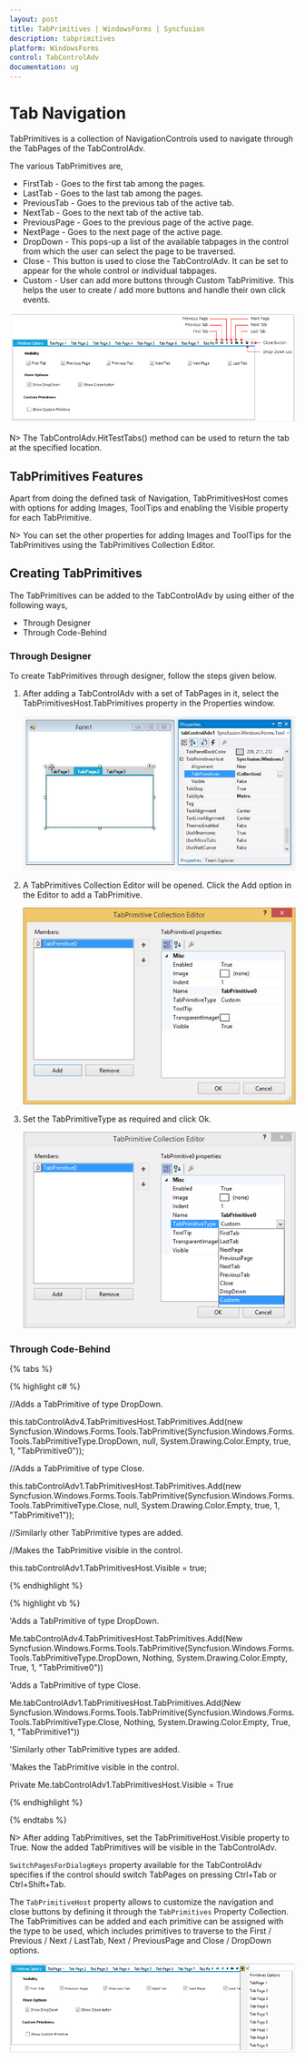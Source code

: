 ```yaml
---
layout: post
title: TabPrimitives | WindowsForms | Syncfusion
description: tabprimitives
platform: WindowsForms
control: TabControlAdv 
documentation: ug
---
```


# Tab Navigation

TabPrimitives is a collection of NavigationControls used to navigate through the TabPages of the TabControlAdv. 

The various TabPrimitives are,

* FirstTab - Goes to the first tab among the pages.
* LastTab - Goes to the last tab among the pages.
* PreviousTab - Goes to the previous tab of the active tab.
* NextTab - Goes to the next tab of the active tab.
* PreviousPage - Goes to the previous page of the active page.
* NextPage - Goes to the next page of the active page.
* DropDown - This pops-up a list of the available tabpages in the control from which the user can select the page to be traversed.
* Close - This button is used to close the TabControlAdv. It can be set to appear for the whole control or individual tabpages. 
* Custom - User can add more buttons through Custom TabPrimitive. This helps the user to create / add more buttons and handle their own click events.

![](TabPrimitives_images/TabPrimitives_img1.png)

N> The TabControlAdv.HitTestTabs() method can be used to return the tab at the specified location.

## TabPrimitives Features

Apart from doing the defined task of Navigation, TabPrimitivesHost comes with options for adding Images, ToolTips and enabling the Visible property for each TabPrimitive.


N> You can set the other properties for adding Images and ToolTips for the TabPrimitives using the TabPrimitives Collection Editor.

## Creating TabPrimitives

The TabPrimitives can be added to the TabControlAdv by using either of the following ways,

* Through Designer
* Through Code-Behind

### Through Designer

To create TabPrimitives through designer, follow the steps given below.

1. After adding a TabControlAdv with a set of TabPages in it, select the TabPrimitivesHost.TabPrimitives property in the Properties window.

   ![](TabPrimitives_images/TabPrimitives_img5.jpeg)



2. A TabPrimitives Collection Editor will be opened. Click the Add option in the Editor to add a TabPrimitive.

   ![](TabPrimitives_images/TabPrimitives_img6.jpeg)



3. Set the TabPrimitiveType as required and click Ok.

   ![](TabPrimitives_images/TabPrimitives_img7.jpeg)


### Through Code-Behind

{% tabs %}

{% highlight c# %}


//Adds a TabPrimitive of type DropDown.

this.tabControlAdv4.TabPrimitivesHost.TabPrimitives.Add(new Syncfusion.Windows.Forms.Tools.TabPrimitive(Syncfusion.Windows.Forms.Tools.TabPrimitiveType.DropDown, null, System.Drawing.Color.Empty, true, 1, "TabPrimitive0"));



//Adds a TabPrimitive of type Close.

this.tabControlAdv1.TabPrimitivesHost.TabPrimitives.Add(new Syncfusion.Windows.Forms.Tools.TabPrimitive(Syncfusion.Windows.Forms.Tools.TabPrimitiveType.Close, null, System.Drawing.Color.Empty, true, 1, "TabPrimitive1"));



//Similarly other TabPrimitive types are added.


//Makes the TabPrimitive visible in the control.

this.tabControlAdv1.TabPrimitivesHost.Visible = true;

{% endhighlight %}

{% highlight vb %}


'Adds a TabPrimitive of type DropDown.

Me.tabControlAdv4.TabPrimitivesHost.TabPrimitives.Add(New Syncfusion.Windows.Forms.Tools.TabPrimitive(Syncfusion.Windows.Forms.Tools.TabPrimitiveType.DropDown, Nothing, System.Drawing.Color.Empty, True, 1, "TabPrimitive0"))



'Adds a TabPrimitive of type Close.

Me.tabControlAdv1.TabPrimitivesHost.TabPrimitives.Add(New Syncfusion.Windows.Forms.Tools.TabPrimitive(Syncfusion.Windows.Forms.Tools.TabPrimitiveType.Close, Nothing, System.Drawing.Color.Empty, True, 1, "TabPrimitive1"))



'Similarly other TabPrimitive types are added.



'Makes the TabPrimitive visible in the control.

Private Me.tabControlAdv1.TabPrimitivesHost.Visible = True

{% endhighlight %}

{% endtabs %}

N> After adding TabPrimitives, set the TabPrimitiveHost.Visible property to True. Now the added TabPrimitives will be visible in the TabControlAdv.

`SwitchPagesForDialogKeys` property available for the TabControlAdv specifies if the control should switch TabPages on pressing Ctrl+Tab or Ctrl+Shift+Tab.

The `TabPrimitiveHost` property allows to customize the navigation and close buttons by defining it through the `TabPrimitives` Property Collection. The TabPrimitives can be added and each primitive can be assigned with the type to be used, which includes primitives to traverse to the First / Previous / Next / LastTab, Next / PreviousPage and Close / DropDown options.

![](TabPrimitives_images/TabPrimitives_img10.png)